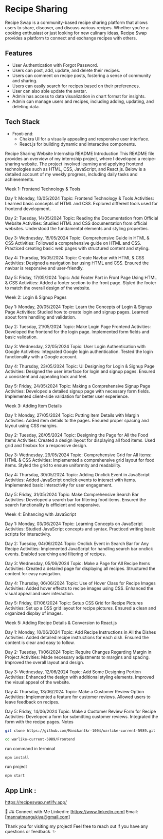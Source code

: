 # Recipe Sharing

Recipe Swap is a community-based recipe sharing platform that allows users to share, discover, and discuss various recipes. Whether you're a cooking enthusiast or just looking for new culinary ideas, Recipe Swap provides a platform to connect and exchange recipes with others.

## Features

- User Authentication with Forgot Password.
- Users can post, add, update, and delete their recipes.
- Users can comment on recipe posts, fostering a sense of community and sharing.
- Users can easily search for recipes based on their preferences.
- User can also able update the avatar.
- Admin has access to data visualization in chart format for insights.
- Admin can manage users and recipes, including adding, updating, and deleting data.

## Tech Stack

- Front-end:
  - Chakra UI for a visually appealing and responsive user interface.
  - React.js for building dynamic and interactive components.

Recipe Sharing Website Internship README
Introduction
This README file provides an overview of my internship project, where I developed a recipe-sharing website. The project involved learning and applying frontend technologies such as HTML, CSS, JavaScript, and React.js. Below is a detailed account of my weekly progress, including daily tasks and achievements.


Week 1: Frontend Technology & Tools

Day 1: Monday, 13/05/2024
Topic: Frontend Technology & Tools
Activities:
Learned basic concepts of HTML and CSS.
Explored different tools used for frontend development.

Day 2: Tuesday, 14/05/2024
Topic: Reading the Documentation from Official Website
Activities:
Studied HTML and CSS documentation from official websites.
Understood the fundamental elements and styling properties.

Day 3: Wednesday, 15/05/2024
Topic: Comprehensive Guide in HTML & CSS
Activities:
Followed a comprehensive guide on HTML and CSS.
Practiced creating basic web pages with structured content and styling.

Day 4: Thursday, 16/05/2024
Topic: Create Navbar with HTML & CSS
Activities:
Designed a navigation bar using HTML and CSS.
Ensured the navbar is responsive and user-friendly.

Day 5: Friday, 17/05/2024
Topic: Add Footer Part in Front Page Using HTML & CSS
Activities:
Added a footer section to the front page.
Styled the footer to match the overall design of the website.


Week 2: Login & Signup Pages

Day 1: Monday, 20/05/2024
Topic: Learn the Concepts of Login & Signup Page
Activities:
Studied how to create login and signup pages.
Learned about form handling and validation.

Day 2: Tuesday, 21/05/2024
Topic: Make Login Page Frontend
Activities:
Developed the frontend for the login page.
Implemented form fields and basic validation.

Day 3: Wednesday, 22/05/2024
Topic: User Login Authentication with Google
Activities:
Integrated Google login authentication.
Tested the login functionality with a Google account.

Day 4: Thursday, 23/05/2024
Topic: UI Designing for Login & Signup Page
Activities:
Designed the user interface for login and signup pages.
Ensured a consistent and appealing look and feel.

Day 5: Friday, 24/05/2024
Topic: Making a Comprehensive Signup Page
Activities:
Developed a detailed signup page with necessary form fields.
Implemented client-side validation for better user experience.


Week 3: Adding Item Details

Day 1: Monday, 27/05/2024
Topic: Putting Item Details with Margin
Activities:
Added item details to the pages.
Ensured proper spacing and layout using CSS margins.

Day 2: Tuesday, 28/05/2024
Topic: Designing the Page for All the Food Items
Activities:
Created a design layout for displaying all food items.
Used grid and flexbox for a responsive design.

Day 3: Wednesday, 29/05/2024
Topic: Comprehensive Grid for All Items: HTML & CSS
Activities:
Implemented a comprehensive grid layout for food items.
Styled the grid to ensure uniformity and readability.

Day 4: Thursday, 30/05/2024
Topic: Adding Onclick Event in JavaScript
Activities:
Added JavaScript onclick events to interact with items.
Implemented basic interactivity for user engagement.

Day 5: Friday, 31/05/2024
Topic: Make Comprehensive Search Bar
Activities:
Developed a search bar for filtering food items.
Ensured the search functionality is efficient and responsive.


Week 4: Enhancing with JavaScript

Day 1: Monday, 03/06/2024
Topic: Learning Concepts on JavaScript
Activities:
Studied JavaScript concepts and syntax.
Practiced writing basic scripts for interactivity.

Day 2: Tuesday, 04/06/2024
Topic: Onclick Event in Search Bar for Any Recipe
Activities:
Implemented JavaScript for handling search bar onclick events.
Enabled searching and filtering of recipes.

Day 3: Wednesday, 05/06/2024
Topic: Make a Page for All Recipe Items
Activities:
Created a detailed page for displaying all recipes.
Structured the content for easy navigation.

Day 4: Thursday, 06/06/2024
Topic: Use of Hover Class for Recipe Images
Activities:
Added hover effects to recipe images using CSS.
Enhanced the visual appeal and user interaction.

Day 5: Friday, 07/06/2024
Topic: Setup CSS Grid for Recipe Pictures
Activities:
Set up a CSS grid layout for recipe pictures.
Ensured a clean and organized display of images.


Week 5: Adding Recipe Details & Conversion to React.js

Day 1: Monday, 10/06/2024
Topic: Add Recipe Instructions in All the Dishes
Activities:
Added detailed recipe instructions for each dish.
Ensured the content is clear and easy to follow.

Day 2: Tuesday, 11/06/2024
Topic: Require Changes Regarding Margin in Project
Activities:
Made necessary adjustments to margins and spacing.
Improved the overall layout and design.

Day 3: Wednesday, 12/06/2024
Topic: Add Some Designing Portion
Activities:
Enhanced the design with additional styling elements.
Improved the visual appeal of the website.

Day 4: Thursday, 13/06/2024
Topic: Make a Customer Review Option
Activities:
Implemented a feature for customer reviews.
Allowed users to leave feedback on recipes.

Day 5: Friday, 14/06/2024
Topic: Make a Customer Review Form for Recipe
Activities:
Developed a form for submitting customer reviews.
Integrated the form with the recipe pages.
Notes


```bash
git clone https://github.com/Manikantkr-1004/warlike-current-5989.git
```

```bash
cd warlike-current-5989/Frontend
```

run command in terminal
```
npm install
```

run project
```
npm start
```
## App Link : 
https://recipeswap.netlify.app/

🤝 ## Connect with Me
LinkedIn: [https://www.linkedin.com]
Email: [mannatmangukiya@gmail.com]

Thank you for visiting my project! Feel free to reach out if you have any questions or feedback. ✨
